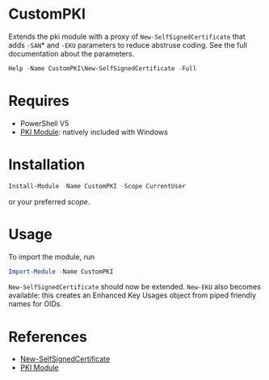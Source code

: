 # CustomPKI
Extends the pki module with a proxy of `New-SelfSignedCertificate` that adds `-SAN`\* and `-EKU` parameters to reduce abstruse coding.
See the full documentation about the parameters.

```PowerShell
Help -Name CustomPKI\New-SelfSignedCertificate -Full
```

# Requires
- PowerShell V5
- [PKI Module][pki]: natively included with Windows

# Installation

```PowerShell
Install-Module -Name CustomPKI -Scope CurrentUser
```
or your preferred *scope*.

# Usage
To import the module, run

```PowerShell
Import-Module -Name CustomPKI
```

`New-SelfSignedCertificate` should now be extended.
`New-EKU` also becomes available: this creates an Enhanced Key Usages object from piped friendly names for OIDs.

# References
- [New-SelfSignedCertificate][nss]
- [PKI Module][pki]

[nss]: https://docs.microsoft.com/en-us/powershell/module/pkiclient/new-selfsignedcertificate
[pki]: https://docs.microsoft.com/en-us/powershell/module/pkiclient
